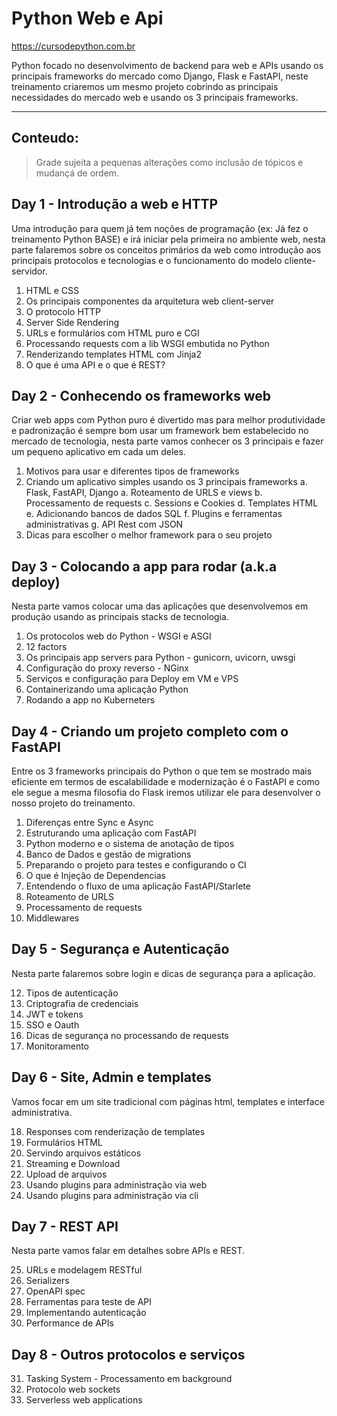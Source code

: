 # Python Web e Api

https://cursodepython.com.br

Python focado no desenvolvimento de backend para web e APIs usando os
principais frameworks do mercado como Django, Flask e FastAPI, neste treinamento
criaremos um mesmo projeto cobrindo as principais necessidades do mercado web e usando
os 3 principais frameworks.

---

## Conteudo:

> Grade sujeita a pequenas alterações como inclusão de tópicos e mudançá de ordem.

## Day 1 - Introdução a web e HTTP

Uma introdução para quem já tem noções de programação (ex: Já fez o treinamento Python BASE) e irá iniciar pela primeira no ambiente web, nesta parte falaremos sobre os conceitos primários da web como introdução aos principais protocolos e tecnologias e o funcionamento do modelo cliente-servidor.

01. HTML e CSS
00. Os principais componentes da arquitetura web client-server
00. O protocolo HTTP
00. Server Side Rendering
00. URLs e formulários com HTML puro e CGI
00. Processando requests com a lib WSGI embutida no Python
00. Renderizando templates HTML com Jinja2
00. O que é uma API e o que é REST?

## Day 2 - Conhecendo os frameworks web

Criar web apps com Python puro é divertido mas para melhor produtividade e
padronização é sempre bom usar um framework bem estabelecido no mercado de tecnologia, 
nesta parte vamos conhecer os 3 principais e fazer um pequeno aplicativo em cada um
deles.

1. Motivos para usar e diferentes tipos de frameworks
2. Criando um aplicativo simples usando os 3 principais frameworks
    a. Flask, FastAPI, Django
        a. Roteamento de URLS e views
        b. Processamento de requests
        c. Sessions e Cookies
        d. Templates HTML
        e. Adicionando bancos de dados SQL
        f. Plugins e ferramentas administrativas
        g. API Rest com JSON
3. Dicas para escolher o melhor framework para o seu projeto
  
## Day 3 - Colocando a app para rodar (a.k.a deploy)

Nesta parte vamos colocar uma das aplicações que desenvolvemos em produção
usando as principais stacks de tecnologia.

1. Os protocolos web do Python - WSGI e ASGI
2. 12 factors
3. Os principais app servers para Python - gunicorn, uvicorn, uwsgi
4. Configuração do proxy reverso - NGinx
5. Serviços e configuração para Deploy em VM e VPS
6. Containerizando uma aplicação Python
7. Rodando a app no Kuberneters


## Day 4 - Criando um projeto completo com o FastAPI

Entre os 3 frameworks principais do Python o que tem se mostrado mais
eficiente em termos de escalabilidade e modernização é o FastAPI e como
ele segue a mesma filosofia do Flask iremos utilizar ele para desenvolver
o nosso projeto do treinamento.

1.  Diferenças entre Sync e Async
2.  Estruturando uma aplicação com FastAPI
3.  Python moderno e o sistema de anotação de tipos
4.  Banco de Dados e gestão de migrations
5.  Preparando o projeto para testes e configurando o CI
7.  O que é Injeção de Dependencias
8.  Entendendo o fluxo de uma aplicação FastAPI/Starlete
9.  Roteamento de URLS
10. Processamento de requests
11. Middlewares

## Day 5 - Segurança e Autenticação

Nesta parte falaremos sobre login e dicas de segurança para a aplicação.

12. Tipos de autenticação
13. Criptografia de credenciais
14. JWT e tokens
15. SSO e Oauth
16. Dicas de segurança no processando de requests
17. Monitoramento

## Day 6 - Site, Admin e templates

Vamos focar em um site tradicional com páginas html, templates e interface administrativa.

18. Responses com renderização de templates
19. Formulários HTML
20. Servindo arquivos estáticos
21. Streaming e Download
22. Upload de arquivos
23. Usando plugins para administração via web
24. Usando plugins para administração via cli

## Day 7 - REST API

Nesta parte vamos falar em detalhes sobre APIs e REST.

25. URLs e modelagem RESTful
26. Serializers
27. OpenAPI spec
28. Ferramentas para teste de API
29. Implementando autenticação
30. Performance de APIs

## Day 8 - Outros protocolos e serviços

31. Tasking System - Processamento em background
32. Protocolo web sockets
33. Serverless web applications


